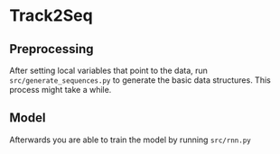 # Track2Seq


## Preprocessing
After setting local variables that point to the data, run `src/generate_sequences.py` to generate the basic data structures. This process might take a while.

## Model
Afterwards you are able to train the model by running `src/rnn.py`


